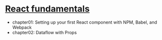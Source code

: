 # [React fundamentals](https://github.com/ReactTraining)

- chapter01: Setting up your first React component with NPM, Babel, and Webpack
- chapter02: Dataflow with Props
